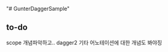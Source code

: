 "# GunterDaggerSample" 


<b>to-do</b>
------------------------------
scope 개념파악하고.. dagger2 기타 어노테이션에 대한 개념도 봐야징
